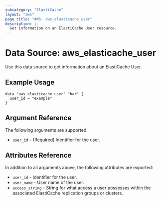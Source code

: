```yaml
---
subcategory: "ElastiCache"
layout: "aws"
page_title: "AWS: aws_elasticache_user"
description: |-
  Get information on an ElastiCache User resource.
---
```


# Data Source: aws_elasticache_user

Use this data source to get information about an ElastiCache User.

## Example Usage

```hcl
data "aws_elasticache_user" "bar" {
  user_id = "example"
}
```

## Argument Reference

The following arguments are supported:

* `user_id` – (Required) Identifier for the user.

## Attributes Reference

In addition to all arguments above, the following attributes are exported:

* `user_id` - Identifier for the user.
* `user_name` - User name of the user.
* `access_string` - String for what access a user possesses within the associated ElastiCache replication groups or clusters.
